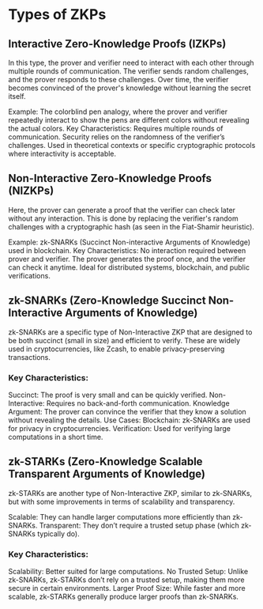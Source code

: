 # Types of ZKPs
## Interactive Zero-Knowledge Proofs (IZKPs)
In this type, the prover and verifier need to interact with each other through multiple rounds of communication. The verifier sends random challenges, and the prover responds to these challenges. Over time, the verifier becomes convinced of the prover's knowledge without learning the secret itself.

Example: The colorblind pen analogy, where the prover and verifier repeatedly interact to show the pens are different colors without revealing the actual colors.
Key Characteristics:
Requires multiple rounds of communication.
Security relies on the randomness of the verifier’s challenges.
Used in theoretical contexts or specific cryptographic protocols where interactivity is acceptable.
## Non-Interactive Zero-Knowledge Proofs (NIZKPs)
Here, the prover can generate a proof that the verifier can check later without any interaction. This is done by replacing the verifier's random challenges with a cryptographic hash (as seen in the Fiat-Shamir heuristic).

Example: zk-SNARKs (Succinct Non-interactive Arguments of Knowledge) used in blockchain.
Key Characteristics:
No interaction required between prover and verifier.
The prover generates the proof once, and the verifier can check it anytime.
Ideal for distributed systems, blockchain, and public verifications.
## zk-SNARKs (Zero-Knowledge Succinct Non-Interactive Arguments of Knowledge)
zk-SNARKs are a specific type of Non-Interactive ZKP that are designed to be both succinct (small in size) and efficient to verify. These are widely used in cryptocurrencies, like Zcash, to enable privacy-preserving transactions.

### Key Characteristics:
Succinct: The proof is very small and can be quickly verified.
Non-Interactive: Requires no back-and-forth communication.
Knowledge Argument: The prover can convince the verifier that they know a solution without revealing the details.
Use Cases:
Blockchain: zk-SNARKs are used for privacy in cryptocurrencies.
Verification: Used for verifying large computations in a short time.
## zk-STARKs (Zero-Knowledge Scalable Transparent Arguments of Knowledge)
zk-STARKs are another type of Non-Interactive ZKP, similar to zk-SNARKs, but with some improvements in terms of scalability and transparency.

Scalable: They can handle larger computations more efficiently than zk-SNARKs.
Transparent: They don’t require a trusted setup phase (which zk-SNARKs typically do).
### Key Characteristics:
Scalability: Better suited for large computations.
No Trusted Setup: Unlike zk-SNARKs, zk-STARKs don’t rely on a trusted setup, making them more secure in certain environments.
Larger Proof Size: While faster and more scalable, zk-STARKs generally produce larger proofs than zk-SNARKs.
